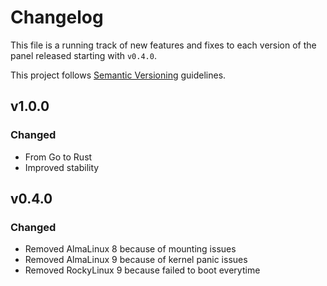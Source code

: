 # Changelog

This file is a running track of new features and fixes to each version of the panel released starting with `v0.4.0`.

This project follows [Semantic Versioning](http://semver.org) guidelines.

## v1.0.0

### Changed

- From Go to Rust
- Improved stability

## v0.4.0

### Changed

-   Removed AlmaLinux 8 because of mounting issues
-   Removed AlmaLinux 9 because of kernel panic issues
-   Removed RockyLinux 9 because failed to boot everytime
